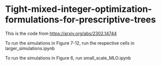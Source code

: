 # Tight-mixed-integer-optimization-formulations-for-prescriptive-trees

This is the code from https://arxiv.org/abs/2302.14744 

To run the simulations in Figure 7-12, run the respective cells in larger_simulations.ipynb

To run the simulations in Figure 6, run small_scale_MLO.ipynb
